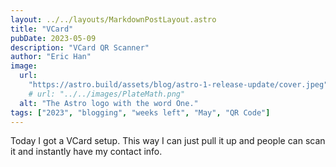 ```yaml
---
layout: ../../layouts/MarkdownPostLayout.astro
title: "VCard"
pubDate: 2023-05-09
description: "VCard QR Scanner"
author: "Eric Han"
image:
  url:
    "https://astro.build/assets/blog/astro-1-release-update/cover.jpeg"
    # url: "../../images/PlateMath.png"
  alt: "The Astro logo with the word One."
tags: ["2023", "blogging", "weeks left", "May", "QR Code"]
---
```


Today I got a VCard setup. This way I can just pull it up and people can scan it and instantly have my contact info.
